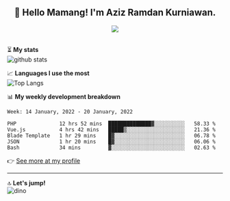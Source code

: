 <h2 align="center">👋 Hello Mamang! I'm Aziz Ramdan Kurniawan.</h2>  
<p align="center">
  <img src="https://komarev.com/ghpvc/?username=azizramdan"> <br><br>
</p>
    
⏳ **My stats**  
![github stats](https://github-readme-stats.vercel.app/api?username=azizramdan&show_icons=true&count_private=true&title_color=000&hide_border=true&hide_title=true)  

📈 **Languages I use the most**  
![Top Langs](https://github-readme-stats.vercel.app/api/top-langs/?username=azizramdan&layout=compact&langs_count=6&hide=tsql&hide_border=true&hide_title=true&exclude_repo=Futsal-Go,Futsal-Go-Admin,Sistem-Informasi-Sensus-Harian-Rawat-Inap)  

📊 **My weekly development breakdown**
<!--START_SECTION:waka-->
```text
Week: 14 January, 2022 - 20 January, 2022

PHP              12 hrs 52 mins  ██████████████▓░░░░░░░░░░   58.33 % 
Vue.js           4 hrs 42 mins   █████▒░░░░░░░░░░░░░░░░░░░   21.36 % 
Blade Template   1 hr 29 mins    █▓░░░░░░░░░░░░░░░░░░░░░░░   06.78 % 
JSON             1 hr 20 mins    █▓░░░░░░░░░░░░░░░░░░░░░░░   06.06 % 
Bash             34 mins         ▓░░░░░░░░░░░░░░░░░░░░░░░░   02.63 % 
```
<!--END_SECTION:waka-->
👉 [See more at my profile](https://wakatime.com/@azizramdan)
***
🔝 **Let's jump!**  
![dino](https://raw.githubusercontent.com/azizramdan/azizramdan/master/dino.gif)  
